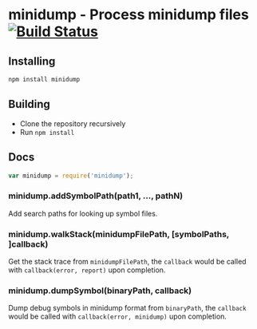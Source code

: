 # minidump - Process minidump files [![Build Status](https://travis-ci.org/atom/node-minidump.svg?branch=master)](https://travis-ci.org/atom/node-minidump)

## Installing

```sh
npm install minidump
```

## Building
  * Clone the repository recursively
  * Run `npm install`

## Docs

```javascript
var minidump = require('minidump');
```

### minidump.addSymbolPath(path1, ..., pathN)

Add search paths for looking up symbol files.

### minidump.walkStack(minidumpFilePath, [symbolPaths, ]callback)

Get the stack trace from `minidumpFilePath`, the `callback` would be called
with `callback(error, report)` upon completion.

### minidump.dumpSymbol(binaryPath, callback)

Dump debug symbols in minidump format from `binaryPath`, the `callback` would
be called with `callback(error, minidump)` upon completion.
